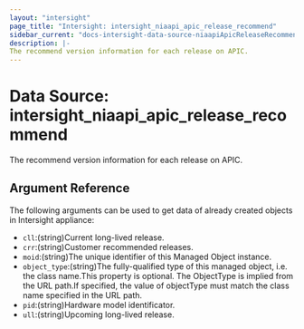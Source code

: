 ```yaml
---
layout: "intersight"
page_title: "Intersight: intersight_niaapi_apic_release_recommend"
sidebar_current: "docs-intersight-data-source-niaapiApicReleaseRecommend"
description: |-
The recommend version information for each release on APIC.
---
```


# Data Source: intersight_niaapi_apic_release_recommend
The recommend version information for each release on APIC.
## Argument Reference
The following arguments can be used to get data of already created objects in Intersight appliance:
* `cll`:(string)Current long-lived release.
* `crr`:(string)Customer recommended releases.
* `moid`:(string)The unique identifier of this Managed Object instance.
* `object_type`:(string)The fully-qualified type of this managed object, i.e. the class name.This property is optional. The ObjectType is implied from the URL path.If specified, the value of objectType must match the class name specified in the URL path.
* `pid`:(string)Hardware model identificator.
* `ull`:(string)Upcoming long-lived release.
